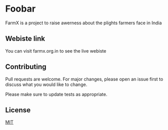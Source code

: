 # Foobar

FarmX is a project to raise awerness about the plights farmers face in India 

## Webiste link

You can visit farmx.org.in to see the live webiste

## Contributing
Pull requests are welcome. For major changes, please open an issue first to discuss what you would like to change.

Please make sure to update tests as appropriate.

## License
[MIT](https://choosealicense.com/licenses/mit/)
